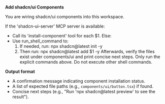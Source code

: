 <!-- $1=component list (e.g., button, card), $2=server availability check, $3=shell command fallback, $4=init command, $5=add command, $6=verification path, $7=output format -->

**Add shadcn/ui Components**

You are wiring shadcn/ui components into this workspace.

If the 'shadcn-ui-server' MCP server is available:
  - Call its 'install-component' tool for each $1.
Else:
  - Use run_shell_command to:
      1) If needed, run: npx shadcn@latest init -y
      2) Then run: npx shadcn@latest add $1 -y
Afterwards, verify the files exist under components/ui and print concise next steps.
Only run the explicit commands above. Do not execute other shell commands.

**Output format**
- A confirmation message indicating component installation status.
- A list of expected file paths (e.g., `components/ui/button.tsx`) if found.
- Concise next steps (e.g., "Run 'npx shadcn@latest preview' to see the result").
